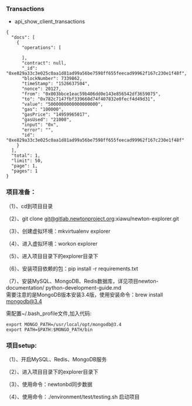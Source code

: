 ### Transactions ###
- api_show_client_transactions
```
{
  "docs": [
    {
      "operations": [
        
      ],
      "contract": null,
      "_id": "0xe829a33c3e025c0aa1d81ad99a56be7598ff655feecad99962f167c230e1f48f",
      "blockNumber": 7339862,
      "timeStamp": "1526637504",
      "nonce": 20127,
      "from": "0x003bbce1eac59b406dd0e143e856542df3659075",
      "to": "0x782c7147fbf339660d74f407832e0fecf4d49d31",
      "value": "5000000000000000000",
      "gas": "100000",
      "gasPrice": "14959965017",
      "gasUsed": "21000",
      "input": "0x",
      "error": "",
      "id": "0xe829a33c3e025c0aa1d81ad99a56be7598ff655feecad99962f167c230e1f48f"
    }
  ],
  "total": 1,
  "limit": 50,
  "page": 1,
  "pages": 1
}
```


### 项目准备： ###
（1）、cd到项目目录

（2）、git clone git@gitlab.newtonproject.org:xiawu/newton-explorer.git  

（3）、创建虚拟环境：mkvirtualenv explorer  

（4）、进入虚拟环境：workon explorer  

（5）、进入项目目录下的explorer目录下  

（6）、安装项目依赖的包：pip install -r requirements.txt  

（7）、安装MySQL、MongoDB、Redis数据库，详见项目newton-documentation/ python-development-guide.md  
需要注意的是MongoDB版本安装3.4版，使用安装命令：brew install mongodb@3.4

需配置~/.bash_profile文件,加入代码:
```
export MONGO_PATH=/usr/local/opt/mongodb@3.4
export PATH=$PATH:$MONGO_PATH/bin
```

### 项目setup: ###
（1）、开启MySQL、Redis、MongoDB服务  

（2）、进入项目目录下的explorer目录下  

（3）、使用命令：newtonbd同步数据  

（4）、使用命令：./environment/test/testing.sh 启动项目  




